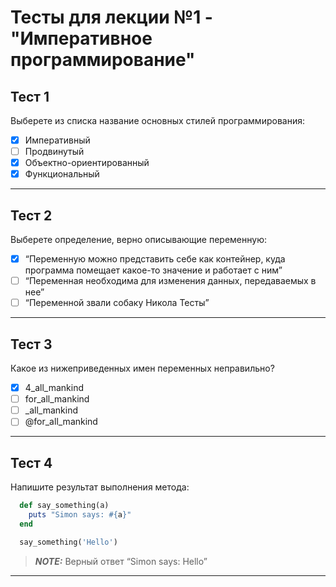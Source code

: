 # Тесты для лекции №1 - "Императивное программирование"

## Тест 1
Выберете из списка название основных стилей программирования:

- [x] Императивный
- [ ] Продвинутый
- [x] Объектно-ориентированный
- [x] Функциональный
---


## Тест 2
Выберете определение, верно описывающие переменную:

- [x] “Переменную можно представить себе как контейнер, куда программа помещает какое-то значение и работает с ним”
- [ ] “Переменная необходима для изменения данных, передаваемых в нее”
- [ ] “Переменной звали собаку Никола Тесты”
---


## Тест 3
Какое из нижеприведенных имен переменных неправильно?

- [x] 4_all_mankind
- [ ] for_all_mankind
- [ ] _all_mankind
- [ ] @for_all_mankind
---


## Тест 4
Напишите результат выполнения метода:

```ruby
  def say_something(a)
    puts "Simon says: #{a}"
  end

  say_something('Hello')
```
> **_NOTE:_** Верный ответ “Simon says: Hello”
---